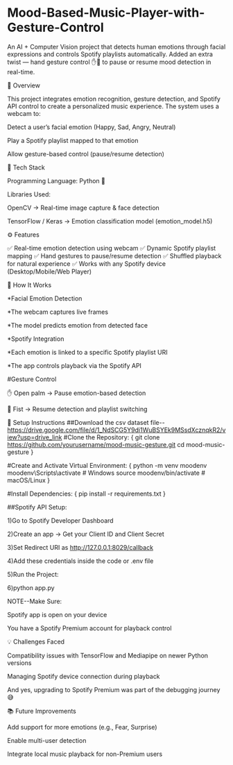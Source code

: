 # Mood-Based-Music-Player-with-Gesture-Control

An AI + Computer Vision project that detects human emotions through facial expressions and controls Spotify playlists automatically. Added an extra twist — hand gesture control ✋👊 to pause or resume mood detection in real-time.

🧠 Overview

This project integrates emotion recognition, gesture detection, and Spotify API control to create a personalized music experience.
The system uses a webcam to:

Detect a user’s facial emotion (Happy, Sad, Angry, Neutral)

Play a Spotify playlist mapped to that emotion

Allow gesture-based control (pause/resume detection)

🔧 Tech Stack

Programming Language: Python 🐍

Libraries Used:

OpenCV → Real-time image capture & face detection

TensorFlow / Keras → Emotion classification model (emotion_model.h5)

⚙️ Features

✅ Real-time emotion detection using webcam
✅ Dynamic Spotify playlist mapping
✅ Hand gestures to pause/resume detection
✅ Shuffled playback for natural experience
✅ Works with any Spotify device (Desktop/Mobile/Web Player)

🚀 How It Works

*Facial Emotion Detection

*The webcam captures live frames

*The model predicts emotion from detected face

*Spotify Integration

*Each emotion is linked to a specific Spotify playlist URI

*The app controls playback via the Spotify API

#Gesture Control

✋ Open palm → Pause emotion-based detection

👊 Fist → Resume detection and playlist switching

🧩 Setup Instructions
##Download the csv dataset file--https://drive.google.com/file/d/1_NdSCG5Y9di1WuBSYEk9MSsdXcznqkR2/view?usp=drive_link
#Clone the Repository:
{
git clone https://github.com/yourusername/mood-music-gesture.git
cd mood-music-gesture
}

#Create and Activate Virtual Environment:
{
python -m venv moodenv
moodenv\Scripts\activate      # Windows
source moodenv/bin/activate   # macOS/Linux
}

#Install Dependencies:
{
pip install -r requirements.txt
}

##Spotify API Setup:

1)Go to Spotify Developer Dashboard

2)Create an app → Get your Client ID and Client Secret

3)Set Redirect URI as http://127.0.0.1:8029/callback

4)Add these credentials inside the code or .env file

5)Run the Project:

6)python app.py


NOTE--Make Sure:

Spotify app is open on your device

You have a Spotify Premium account for playback control


💡 Challenges Faced

Compatibility issues with TensorFlow and Mediapipe on newer Python versions

Managing Spotify device connection during playback

And yes, upgrading to Spotify Premium was part of the debugging journey 😅

📚 Future Improvements

Add support for more emotions (e.g., Fear, Surprise)

Enable multi-user detection

Integrate local music playback for non-Premium users
